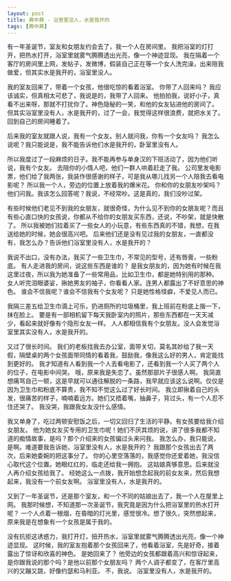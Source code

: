 ```yaml
---
layout: post
title: 典中典 - 浴室里没人，水是我开的
tags: [典中典]
---
```


有一年圣诞节，室友和女朋友约会去了，我一个人在房间里。
我把浴室的灯打开，把热水打开，浴室里就雾气腾腾透出光亮，像一个神迹显现。
我在隔着一个客厅的房间里上网，发帖子，发微博，假装自己正在等一个女人洗完澡，出来陪我做爱，但其实水是我开的，浴室里没人。

我的室友回来了，带着一个女孩，他很吃惊的看着浴室。
你带了人回来吗？
我应该诚实，但真相太可悲了，我说是的，我带了人回来。
他拍拍我，说好小子，真看不出来呀，那就不打扰你了。神色隐秘的一笑，和他的女友钻进他的房间了。
但其实浴室里没有人，水是我开的，过了一会，我觉得这样很浪费，就把水关了。回到自己的房间睡着了。

后来我的室友就跟人说，我有一个女友。别人就问我，你有一个女友吗？
我怎么说呢？我只能说是，我不能告诉他们水是我开的，卧室里没有人。

所以我度过了一段麻烦的日子。我不能再参与单身汉的下班活动了，因为他们听说，我有个女友。
去陪你的小情人吧，他们一群人哄着赶走了我。
公司里发电影票，他们给了我两张，我装作很感谢的样子，可是我从哪儿找另一个人陪我去看电影呢？
所以我一个人，旁边的位置上放着我的爆米花。
你和你的女朋友吵架吗？他们问我。我该怎么回答呢？我说，不经常吵。这是真的，我们没吵过架。

有些时候他们老见不到我的女朋友，就很奇怪，为什么见不到你的女朋友呢？而且有些心直口快的女孩说，你都从不给你的女朋友买东西，还说，不吵架，就是快散了。
所以我被她们拉着买了一些女人的小玩意，有些东西真的不错，我想，在我送给她的时候，她会很高兴吧。
后来他们还是没有见过我的女朋友，一直都没有，我怎么办？告诉他们浴室里没有人，水是我开的？

我说不出口，没有办法，我买了一些卫生巾，不常见的型号，还有唇膏，一些粉底。
有人走进我的房间，说这些东西是谁的？
是我女朋友的，因为她有时候在我这里过夜，所以我为她准备了一些常用品，比如卫生巾，都是她特别用的那种。
女人听完泪眼婆娑，揪她男友的袖子，你看看人家。连男人都露出了不好意思的神色。
谁会不信我呢？谁会不信我有个女友呢？
只是她性格怪癖，不爱见人而已。

我隔三差五给卫生巾滴上可乐，扔进厕所的垃圾桶里，我上班前在粉底上揩一下，抹在脸上。
要是有一部相机留下每天我卧室内的照片，那些东西都在一天天减少，看起来就好像有个隐形女友一样。
人人都相信我有个女朋友。没人会发觉浴室里其实没有人，水是我开的。

又过了很长时间。
我们的老板找我去办公室，面带关切，莫名其妙给了我一天假，隔壁桌的两个女孩面带同情的看着我，鼓励我，像我这么好的男人，肯定能找到更好的。
我才知道有人看到我一个人去看电影了，还看到我一个人买了两个人的位子，在电影中间哭。
哦，原来我是失恋了。虽然那部片子很感人啊。
我简直想痛骂自己一顿，这是早就可以通往解脱的一条路，我早就应该这么说啊。仅仅是因为卫生巾和粉底不算贵，我不知不觉这么过了好长时间。
我立即揪着自己的头发，很痛苦的样子，喃喃着远方。她们又捂着嘴，抽鼻子，背过头，有一个人忍不住还哭了。
我没哭，我跟我女友没什么感情。

我又单身了，吃过两顿安慰饭之后，一切又回归了生活的平静。有女孩要给我介绍女朋友。
他为她女友买专用的卫生巾呢！她们不厌其烦的说，讲了很多我都不知道的痴情故事，是吗？那个介绍来的女孩偏过头来问我。
我怎么办，我只能说，是啊。难道要我告诉她，浴室里没有人，水是我开的？
我跟那个女孩出去了两次，后来她委婉的把这事分了。
你的心里空落落的，我感觉你还爱着她，我没信心取代这个位置。她眼红红的，临走还给我一拥抱。
这姑娘真够意思。后来就没人再介绍女孩给我了。
经她这么一点拨，我开始想念起我的前女友来，然后我想起来，我没有一个前女友啊。
浴室里没有人，水是我开的。

又到了一年圣诞节，还是那个室友，和一个不同的姑娘出去了，我一个人在屋里上网。
我那时候想，不知道那一次圣诞节，我究竟是因为什么把浴室里的热水打开呢？
一个人点着一根烟，在昏暗的灯光里，感觉很冷。想了很久，突然想起来，原来我是在想象有一个女孩是属于我的。

没有抗拒这诱惑力，我打开灯，扭开热水，浴室里就雾气腾腾透出光亮，像一个神迹显现。
这时候，我的室友抱着那个女孩回来了，他看着浴室，先是好奇，接着露出了惊讶和欣喜的神色。
是她回来了？
他旁边的女孩都跟着高兴和惊讶起来，是你跟我说的那个吗？是他以前那个女朋友吗？
两个人调子都变了，在客厅里高兴的又蹦又跳，好像约瑟和马利亚。
不，我说。
浴室里没有人，水是我开的。
